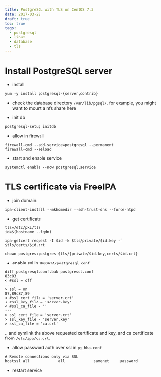 ```yaml
---
title: PostgreSQL with TLS on CentOS 7.3
date: 2017-03-28
draft: true
toc: true
tags:
  - postgresql
  - linux
  - database
  - tls
---
```


# Install PostgreSQL server

* install
```
yum -y install postgresql-{server,contrib}
```

* check the database directory `/var/lib/pgsql/`. for example, you might want to mount a nfs share here

* init db
```
postgresql-setup initdb
```

* allow in firewall
```
firewall-cmd --add-service=postgresql --permanent 
firewall-cmd --reload
```

* start and enable service
```
systemctl enable --now postgresql.service
```


# TLS certificate via FreeIPA

* join domain:
```
ipa-client-install --mkhomedir --ssh-trust-dns --force-ntpd
```

* get certificate
```
tls=/etc/pki/tls
id=$(hostname --fqdn)

ipa-getcert request -I $id -k $tls/private/$id.key -f $tls/certs/$id.crt

chown postgres:postgres $tls/{private/$id.key,certs/$id.crt}
```

* enable ssl in `$PGDATA/postgresql.conf`
```
diff postgresql.conf.bak postgresql.conf
83c83
< #ssl = off
---
> ssl = on
87,89c87,89
< #ssl_cert_file = 'server.crt'
< #ssl_key_file = 'server.key'
< #ssl_ca_file = ''
---
> ssl_cert_file = 'server.crt'
> ssl_key_file = 'server.key'
> ssl_ca_file = 'ca.crt'
```
.. and symlink the above requested certificate and key, and ca certificate from `/etc/ipa/ca.crt`.

* allow password auth over ssl in `pg_hba.conf`
```
# Remote connections only via SSL
hostssl all             all             samenet     password
```

* restart service
